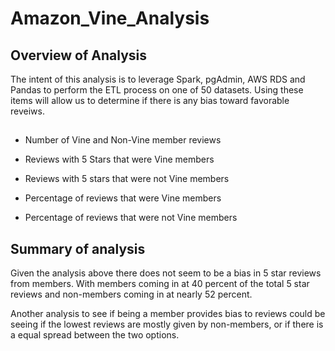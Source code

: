# Amazon_Vine_Analysis


## Overview of Analysis
The intent of this analysis is to leverage Spark, pgAdmin, AWS RDS and Pandas to perform the ETL process on one of 50 datasets. Using these
items will allow us to determine if there is any bias toward favorable reveiws.


##

* Number of Vine and Non-Vine member reviews


* Reviews with 5 Stars that were Vine members


* Reviews with 5 stars that were not Vine members



* Percentage of reviews that were Vine members



* Percentage of reviews that were not Vine members


## Summary of analysis
Given the analysis above there does not seem to be a bias in 5 star reviews from members. With members coming in at 40 percent of the total 5 star
reviews and non-members coming in at nearly 52 percent.

Another analysis to see if being a member provides bias to reviews could be seeing if the lowest reviews are mostly given by non-members, or
if there is a equal spread between the two options.